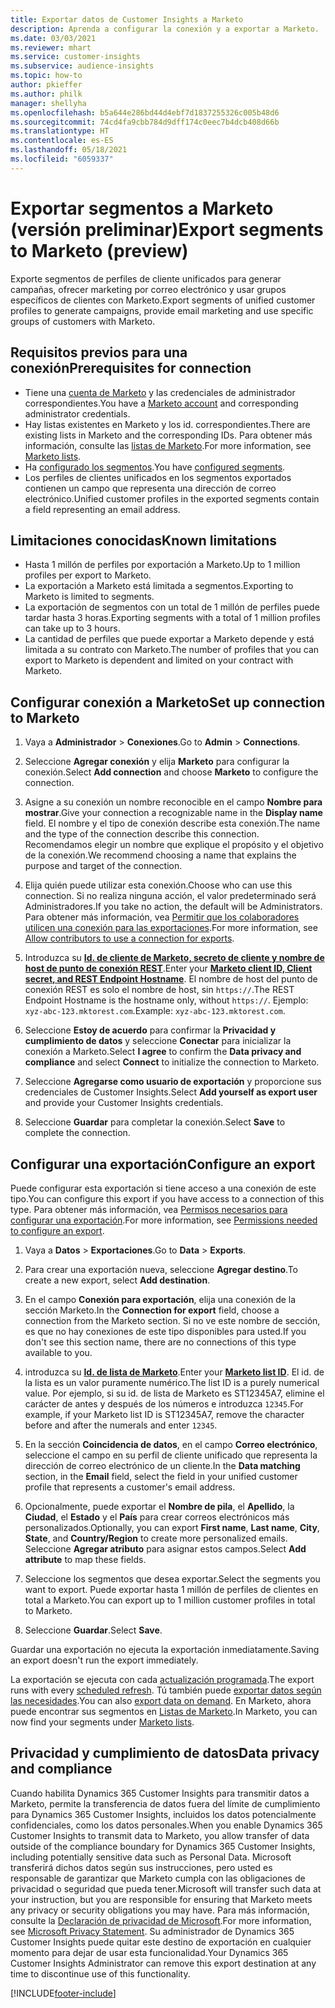 ```yaml
---
title: Exportar datos de Customer Insights a Marketo
description: Aprenda a configurar la conexión y a exportar a Marketo.
ms.date: 03/03/2021
ms.reviewer: mhart
ms.service: customer-insights
ms.subservice: audience-insights
ms.topic: how-to
author: pkieffer
ms.author: philk
manager: shellyha
ms.openlocfilehash: b5a644e286bd44d4ebf7d1837255326c005b48d6
ms.sourcegitcommit: 74cd4fa9cbb784d9dff174c0eec7b4dcb408d66b
ms.translationtype: HT
ms.contentlocale: es-ES
ms.lasthandoff: 05/18/2021
ms.locfileid: "6059337"
---
```

# <a name="export-segments-to-marketo-preview"></a><span data-ttu-id="79942-103">Exportar segmentos a Marketo (versión preliminar)</span><span class="sxs-lookup"><span data-stu-id="79942-103">Export segments to Marketo (preview)</span></span>

<span data-ttu-id="79942-104">Exporte segmentos de perfiles de cliente unificados para generar campañas, ofrecer marketing por correo electrónico y usar grupos específicos de clientes con Marketo.</span><span class="sxs-lookup"><span data-stu-id="79942-104">Export segments of unified customer profiles to generate campaigns, provide email marketing and use specific groups of customers with Marketo.</span></span>

## <a name="prerequisites-for-connection"></a><span data-ttu-id="79942-105">Requisitos previos para una conexión</span><span class="sxs-lookup"><span data-stu-id="79942-105">Prerequisites for connection</span></span>

-   <span data-ttu-id="79942-106">Tiene una [cuenta de Marketo](https://login.marketo.com/) y las credenciales de administrador correspondientes.</span><span class="sxs-lookup"><span data-stu-id="79942-106">You have a [Marketo account](https://login.marketo.com/) and corresponding administrator credentials.</span></span>
-   <span data-ttu-id="79942-107">Hay listas existentes en Marketo y los id. correspondientes.</span><span class="sxs-lookup"><span data-stu-id="79942-107">There are existing lists in Marketo and the corresponding IDs.</span></span> <span data-ttu-id="79942-108">Para obtener más información, consulte las [listas de Marketo](https://docs.marketo.com/display/public/DOCS/Understanding+Static+Lists).</span><span class="sxs-lookup"><span data-stu-id="79942-108">For more information, see [Marketo lists](https://docs.marketo.com/display/public/DOCS/Understanding+Static+Lists).</span></span>
-   <span data-ttu-id="79942-109">Ha [configurado los segmentos](segments.md).</span><span class="sxs-lookup"><span data-stu-id="79942-109">You have [configured segments](segments.md).</span></span>
-   <span data-ttu-id="79942-110">Los perfiles de clientes unificados en los segmentos exportados contienen un campo que representa una dirección de correo electrónico.</span><span class="sxs-lookup"><span data-stu-id="79942-110">Unified customer profiles in the exported segments contain a field representing an email address.</span></span>

## <a name="known-limitations"></a><span data-ttu-id="79942-111">Limitaciones conocidas</span><span class="sxs-lookup"><span data-stu-id="79942-111">Known limitations</span></span>

- <span data-ttu-id="79942-112">Hasta 1 millón de perfiles por exportación a Marketo.</span><span class="sxs-lookup"><span data-stu-id="79942-112">Up to 1 million profiles per export to Marketo.</span></span>
- <span data-ttu-id="79942-113">La exportación a Marketo está limitada a segmentos.</span><span class="sxs-lookup"><span data-stu-id="79942-113">Exporting to Marketo is limited to segments.</span></span>
- <span data-ttu-id="79942-114">La exportación de segmentos con un total de 1 millón de perfiles puede tardar hasta 3 horas.</span><span class="sxs-lookup"><span data-stu-id="79942-114">Exporting segments with a total of 1 million profiles can take up to 3 hours.</span></span> 
- <span data-ttu-id="79942-115">La cantidad de perfiles que puede exportar a Marketo depende y está limitada a su contrato con Marketo.</span><span class="sxs-lookup"><span data-stu-id="79942-115">The number of profiles that you can export to Marketo is dependent and limited on your contract with Marketo.</span></span>

## <a name="set-up-connection-to-marketo"></a><span data-ttu-id="79942-116">Configurar conexión a Marketo</span><span class="sxs-lookup"><span data-stu-id="79942-116">Set up connection to Marketo</span></span>

1. <span data-ttu-id="79942-117">Vaya a **Administrador** > **Conexiones**.</span><span class="sxs-lookup"><span data-stu-id="79942-117">Go to **Admin** > **Connections**.</span></span>

1. <span data-ttu-id="79942-118">Seleccione **Agregar conexión** y elija **Marketo** para configurar la conexión.</span><span class="sxs-lookup"><span data-stu-id="79942-118">Select **Add connection** and choose **Marketo** to configure the connection.</span></span>

1. <span data-ttu-id="79942-119">Asigne a su conexión un nombre reconocible en el campo **Nombre para mostrar**.</span><span class="sxs-lookup"><span data-stu-id="79942-119">Give your connection a recognizable name in the **Display name** field.</span></span> <span data-ttu-id="79942-120">El nombre y el tipo de conexión describe esta conexión.</span><span class="sxs-lookup"><span data-stu-id="79942-120">The name and the type of the connection describe this connection.</span></span> <span data-ttu-id="79942-121">Recomendamos elegir un nombre que explique el propósito y el objetivo de la conexión.</span><span class="sxs-lookup"><span data-stu-id="79942-121">We recommend choosing a name that explains the purpose and target of the connection.</span></span>

1. <span data-ttu-id="79942-122">Elija quién puede utilizar esta conexión.</span><span class="sxs-lookup"><span data-stu-id="79942-122">Choose who can use this connection.</span></span> <span data-ttu-id="79942-123">Si no realiza ninguna acción, el valor predeterminado será Administradores.</span><span class="sxs-lookup"><span data-stu-id="79942-123">If you take no action, the default will be Administrators.</span></span> <span data-ttu-id="79942-124">Para obtener más información, vea [Permitir que los colaboradores utilicen una conexión para las exportaciones](connections.md#allow-contributors-to-use-a-connection-for-exports).</span><span class="sxs-lookup"><span data-stu-id="79942-124">For more information, see [Allow contributors to use a connection for exports](connections.md#allow-contributors-to-use-a-connection-for-exports).</span></span>

1. <span data-ttu-id="79942-125">Introduzca su **[Id. de cliente de Marketo, secreto de cliente y nombre de host de punto de conexión REST](https://developers.marketo.com/rest-api/authentication/)**.</span><span class="sxs-lookup"><span data-stu-id="79942-125">Enter your **[Marketo client ID, Client secret, and REST Endpoint Hostname](https://developers.marketo.com/rest-api/authentication/)**.</span></span> <span data-ttu-id="79942-126">El nombre de host del punto de conexión REST es solo el nombre de host, sin `https://`.</span><span class="sxs-lookup"><span data-stu-id="79942-126">The REST Endpoint Hostname is the hostname only, without `https://`.</span></span> <span data-ttu-id="79942-127">Ejemplo: `xyz-abc-123.mktorest.com`.</span><span class="sxs-lookup"><span data-stu-id="79942-127">Example: `xyz-abc-123.mktorest.com`.</span></span> 

1. <span data-ttu-id="79942-128">Seleccione **Estoy de acuerdo** para confirmar la **Privacidad y cumplimiento de datos** y seleccione **Conectar** para inicializar la conexión a Marketo.</span><span class="sxs-lookup"><span data-stu-id="79942-128">Select **I agree** to confirm the **Data privacy and compliance** and select **Connect** to initialize the connection to Marketo.</span></span>

1. <span data-ttu-id="79942-129">Seleccione **Agregarse como usuario de exportación** y proporcione sus credenciales de Customer Insights.</span><span class="sxs-lookup"><span data-stu-id="79942-129">Select **Add yourself as export user** and provide your Customer Insights credentials.</span></span>

1. <span data-ttu-id="79942-130">Seleccione **Guardar** para completar la conexión.</span><span class="sxs-lookup"><span data-stu-id="79942-130">Select **Save** to complete the connection.</span></span>

## <a name="configure-an-export"></a><span data-ttu-id="79942-131">Configurar una exportación</span><span class="sxs-lookup"><span data-stu-id="79942-131">Configure an export</span></span>

<span data-ttu-id="79942-132">Puede configurar esta exportación si tiene acceso a una conexión de este tipo.</span><span class="sxs-lookup"><span data-stu-id="79942-132">You can configure this export if you have access to a connection of this type.</span></span> <span data-ttu-id="79942-133">Para obtener más información, vea [Permisos necesarios para configurar una exportación](export-destinations.md#set-up-a-new-export).</span><span class="sxs-lookup"><span data-stu-id="79942-133">For more information, see [Permissions needed to configure an export](export-destinations.md#set-up-a-new-export).</span></span>

1. <span data-ttu-id="79942-134">Vaya a **Datos** > **Exportaciones**.</span><span class="sxs-lookup"><span data-stu-id="79942-134">Go to **Data** > **Exports**.</span></span>

1. <span data-ttu-id="79942-135">Para crear una exportación nueva, seleccione **Agregar destino**.</span><span class="sxs-lookup"><span data-stu-id="79942-135">To create a new export, select **Add destination**.</span></span>

1. <span data-ttu-id="79942-136">En el campo **Conexión para exportación**, elija una conexión de la sección Marketo.</span><span class="sxs-lookup"><span data-stu-id="79942-136">In the **Connection for export** field, choose a connection from the Marketo section.</span></span> <span data-ttu-id="79942-137">Si no ve este nombre de sección, es que no hay conexiones de este tipo disponibles para usted.</span><span class="sxs-lookup"><span data-stu-id="79942-137">If you don't see this section name, there are no connections of this type available to you.</span></span>

1. <span data-ttu-id="79942-138">introduzca su **[Id. de lista de Marketo](https://docs.marketo.com/display/public/DOCS/Understanding+Static+Lists)**.</span><span class="sxs-lookup"><span data-stu-id="79942-138">Enter your **[Marketo list ID](https://docs.marketo.com/display/public/DOCS/Understanding+Static+Lists)**.</span></span> <span data-ttu-id="79942-139">El id. de la lista es un valor puramente numérico.</span><span class="sxs-lookup"><span data-stu-id="79942-139">The list ID is a purely numerical value.</span></span> <span data-ttu-id="79942-140">Por ejemplo, si su id. de lista de Marketo es ST12345A7, elimine el carácter de antes y después de los números e introduzca `12345`.</span><span class="sxs-lookup"><span data-stu-id="79942-140">For example, if your Marketo list ID is ST12345A7, remove the character before and after the numerals and enter `12345`.</span></span> 

1. <span data-ttu-id="79942-141">En la sección **Coincidencia de datos**, en el campo **Correo electrónico**, seleccione el campo en su perfil de cliente unificado que representa la dirección de correo electrónico de un cliente.</span><span class="sxs-lookup"><span data-stu-id="79942-141">In the **Data matching** section, in the **Email** field, select the field in your unified customer profile that represents a customer's email address.</span></span> 

1. <span data-ttu-id="79942-142">Opcionalmente, puede exportar el **Nombre de pila**, el **Apellido**, la **Ciudad**, el **Estado** y el **País** para crear correos electrónicos más personalizados.</span><span class="sxs-lookup"><span data-stu-id="79942-142">Optionally, you can export **First name**, **Last name**, **City**, **State**, and **Country/Region**  to create more personalized emails.</span></span> <span data-ttu-id="79942-143">Seleccione **Agregar atributo** para asignar estos campos.</span><span class="sxs-lookup"><span data-stu-id="79942-143">Select **Add attribute** to map these fields.</span></span>

1. <span data-ttu-id="79942-144">Seleccione los segmentos que desea exportar.</span><span class="sxs-lookup"><span data-stu-id="79942-144">Select the segments you want to export.</span></span> <span data-ttu-id="79942-145">Puede exportar hasta 1 millón de perfiles de clientes en total a Marketo.</span><span class="sxs-lookup"><span data-stu-id="79942-145">You can export up to 1 million customer profiles in total to Marketo.</span></span>

1. <span data-ttu-id="79942-146">Seleccione **Guardar**.</span><span class="sxs-lookup"><span data-stu-id="79942-146">Select **Save**.</span></span>

<span data-ttu-id="79942-147">Guardar una exportación no ejecuta la exportación inmediatamente.</span><span class="sxs-lookup"><span data-stu-id="79942-147">Saving an export doesn't run the export immediately.</span></span>

<span data-ttu-id="79942-148">La exportación se ejecuta con cada [actualización programada](system.md#schedule-tab).</span><span class="sxs-lookup"><span data-stu-id="79942-148">The export runs with every [scheduled refresh](system.md#schedule-tab).</span></span> <span data-ttu-id="79942-149">Tú también puede [exportar datos según las necesidades](export-destinations.md#run-exports-on-demand).</span><span class="sxs-lookup"><span data-stu-id="79942-149">You can also [export data on demand](export-destinations.md#run-exports-on-demand).</span></span> <span data-ttu-id="79942-150">En Marketo, ahora puede encontrar sus segmentos en [Listas de Marketo](https://docs.marketo.com/display/public/DOCS/Understanding+Static+Lists).</span><span class="sxs-lookup"><span data-stu-id="79942-150">In Marketo, you can now find your segments under [Marketo lists](https://docs.marketo.com/display/public/DOCS/Understanding+Static+Lists).</span></span>


## <a name="data-privacy-and-compliance"></a><span data-ttu-id="79942-151">Privacidad y cumplimiento de datos</span><span class="sxs-lookup"><span data-stu-id="79942-151">Data privacy and compliance</span></span>

<span data-ttu-id="79942-152">Cuando habilita Dynamics 365 Customer Insights para transmitir datos a Marketo, permite la transferencia de datos fuera del límite de cumplimiento para Dynamics 365 Customer Insights, incluidos los datos potencialmente confidenciales, como los datos personales.</span><span class="sxs-lookup"><span data-stu-id="79942-152">When you enable Dynamics 365 Customer Insights to transmit data to Marketo, you allow transfer of data outside of the compliance boundary for Dynamics 365 Customer Insights, including potentially sensitive data such as Personal Data.</span></span> <span data-ttu-id="79942-153">Microsoft transferirá dichos datos según sus instrucciones, pero usted es responsable de garantizar que Marketo cumpla con las obligaciones de privacidad o seguridad que pueda tener.</span><span class="sxs-lookup"><span data-stu-id="79942-153">Microsoft will transfer such data at your instruction, but you are responsible for ensuring that Marketo meets any privacy or security obligations you may have.</span></span> <span data-ttu-id="79942-154">Para más información, consulte la [Declaración de privacidad de Microsoft](https://go.microsoft.com/fwlink/?linkid=396732).</span><span class="sxs-lookup"><span data-stu-id="79942-154">For more information, see [Microsoft Privacy Statement](https://go.microsoft.com/fwlink/?linkid=396732).</span></span>
<span data-ttu-id="79942-155">Su administrador de Dynamics 365 Customer Insights puede quitar este destino de exportación en cualquier momento para dejar de usar esta funcionalidad.</span><span class="sxs-lookup"><span data-stu-id="79942-155">Your Dynamics 365 Customer Insights Administrator can remove this export destination at any time to discontinue use of this functionality.</span></span>


[!INCLUDE[footer-include](../includes/footer-banner.md)]
